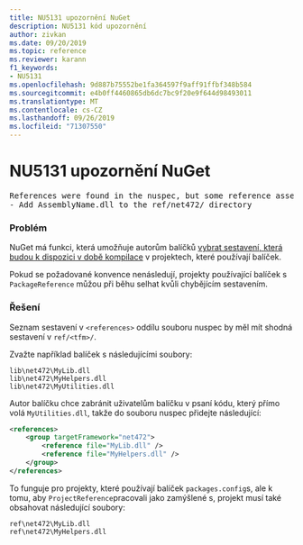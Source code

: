 ```yaml
---
title: NU5131 upozornění NuGet
description: NU5131 kód upozornění
author: zivkan
ms.date: 09/20/2019
ms.topic: reference
ms.reviewer: karann
f1_keywords:
- NU5131
ms.openlocfilehash: 9d887b75552be1fa364597f9aff91ffbf348b584
ms.sourcegitcommit: e4b0ff4460865db6dc7bc9f20e9f644d98493011
ms.translationtype: MT
ms.contentlocale: cs-CZ
ms.lasthandoff: 09/26/2019
ms.locfileid: "71307550"
---
```

# <a name="nuget-warning-nu5131"></a>NU5131 upozornění NuGet

<pre>References were found in the nuspec, but some reference assemblies were not found in both the nuspec and ref folder. Add the following reference assemblies:
- Add AssemblyName.dll to the ref/net472/ directory</pre>

### <a name="issue"></a>Problém

NuGet má funkci, která umožňuje autorům balíčků [vybrat sestavení, která budou k dispozici v době kompilace](https://docs.microsoft.com/en-gb/nuget/create-packages/select-assemblies-referenced-by-projects) v projektech, které používají balíček.

Pokud se požadované konvence nenásledují, projekty používající balíček s `PackageReference` můžou při běhu selhat kvůli chybějícím sestavením.

### <a name="solution"></a>Řešení

Seznam sestavení v `<references>` oddílu souboru nuspec by měl mít shodná sestavení v `ref/<tfm>/`.

Zvažte například balíček s následujícími soubory:

```text
lib\net472\MyLib.dll
lib\net472\MyHelpers.dll
lib\net472\MyUtilities.dll
```

Autor balíčku chce zabránit uživatelům balíčku v psaní kódu, který přímo volá `MyUtilities.dll`, takže do souboru nuspec přidejte následující:

```xml
<references>
    <group targetFramework="net472">
        <reference file="MyLib.dll" />
        <reference file="MyHelpers.dll" />
    </group>
</references>
```

To funguje pro projekty, které používají balíček `packages.config`s, ale k tomu, aby `ProjectReference`pracovali jako zamýšlené s, projekt musí také obsahovat následující soubory:

```text
ref\net472\MyLib.dll
ref\net472\MyHelpers.dll
```
